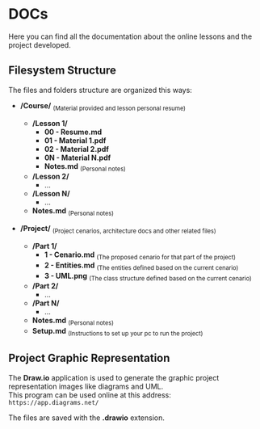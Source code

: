 # DOCs
Here you can find all the documentation about the online lessons and the project developed.  

## Filesystem Structure 
The files and folders structure are organized this ways:  

- **/Course/** <sub>(Material provided and lesson personal resume)</sub>
  - **/Lesson 1/** 
    - **00 - Resume.md**
    - **01 - Material 1.pdf**
    - **02 - Material 2.pdf**
    - **0N - Material N.pdf**
    - **Notes.md** <sub>(Personal notes)</sub>
  - **/Lesson 2/**
    - ...
  - **/Lesson N/**
    - ...
  - **Notes.md** <sub>(Personal notes)</sub>

- **/Project/** <sub>(Project cenarios, architecture docs and other related files)</sub>
  - **/Part 1/**
    - **1 - Cenario.md** <sub>(The proposed cenario for that part of the project)</sub>
    - **2 - Entities.md** <sub>(The entities defined based on the current cenario)</sub>
    - **3 - UML.png** <sub>(The class structure defined based on the current cenario)</sub>
  - **/Part 2/**
    - ...
  - **/Part N/**
    - ...
  - **Notes.md** <sub>(Personal notes)</sub>
  - **Setup.md** <sub>(Instructions to set up your pc to run the project)</sub>


## Project Graphic Representation
The **Draw.io** application is used to generate the graphic project representation images like diagrams and UML.  
This program can be used online at this address:  
```https://app.diagrams.net/```  

The files are saved with the **.drawio** extension.